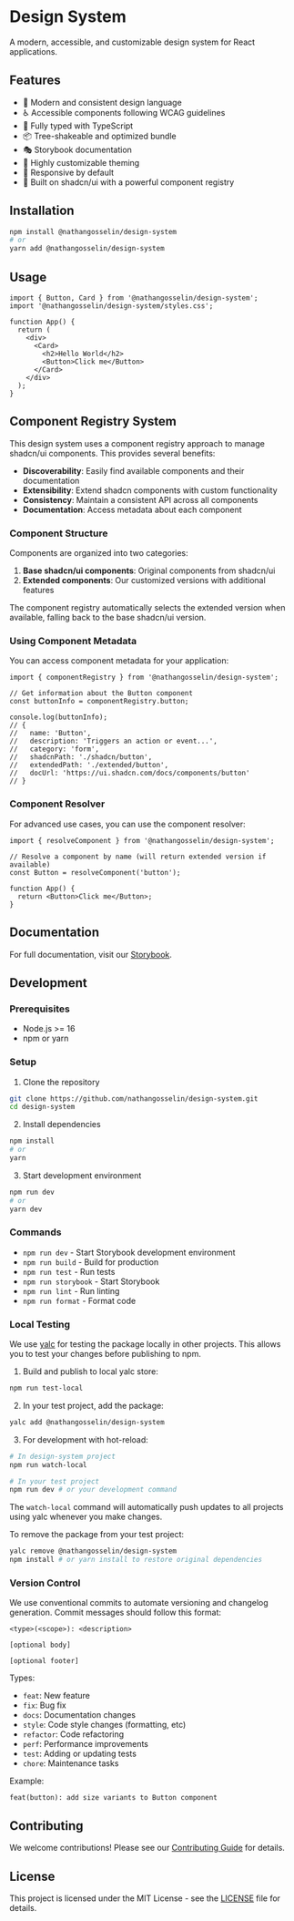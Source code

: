 # Design System

A modern, accessible, and customizable design system for React applications.

## Features

- 🎨 Modern and consistent design language
- ♿️ Accessible components following WCAG guidelines
- 🎯 Fully typed with TypeScript
- 📦 Tree-shakeable and optimized bundle
- 🎭 Storybook documentation
- 🔧 Highly customizable theming
- 📱 Responsive by default
- 🧩 Built on shadcn/ui with a powerful component registry

## Installation

```bash
npm install @nathangosselin/design-system
# or
yarn add @nathangosselin/design-system
```

## Usage

```tsx
import { Button, Card } from '@nathangosselin/design-system';
import '@nathangosselin/design-system/styles.css';

function App() {
  return (
    <div>
      <Card>
        <h2>Hello World</h2>
        <Button>Click me</Button>
      </Card>
    </div>
  );
}
```

## Component Registry System

This design system uses a component registry approach to manage shadcn/ui components. This provides several benefits:

- **Discoverability**: Easily find available components and their documentation
- **Extensibility**: Extend shadcn components with custom functionality
- **Consistency**: Maintain a consistent API across all components
- **Documentation**: Access metadata about each component

### Component Structure

Components are organized into two categories:

1. **Base shadcn/ui components**: Original components from shadcn/ui
2. **Extended components**: Our customized versions with additional features

The component registry automatically selects the extended version when available, falling back to the base shadcn/ui version.

### Using Component Metadata

You can access component metadata for your application:

```tsx
import { componentRegistry } from '@nathangosselin/design-system';

// Get information about the Button component
const buttonInfo = componentRegistry.button;

console.log(buttonInfo);
// {
//   name: 'Button',
//   description: 'Triggers an action or event...',
//   category: 'form',
//   shadcnPath: './shadcn/button',
//   extendedPath: './extended/button',
//   docUrl: 'https://ui.shadcn.com/docs/components/button'
// }
```

### Component Resolver

For advanced use cases, you can use the component resolver:

```tsx
import { resolveComponent } from '@nathangosselin/design-system';

// Resolve a component by name (will return extended version if available)
const Button = resolveComponent('button');

function App() {
  return <Button>Click me</Button>;
}
```

## Documentation

For full documentation, visit our [Storybook](https://your-storybook-url.com).

## Development

### Prerequisites

- Node.js >= 16
- npm or yarn

### Setup

1. Clone the repository

```bash
git clone https://github.com/nathangosselin/design-system.git
cd design-system
```

2. Install dependencies

```bash
npm install
# or
yarn
```

3. Start development environment

```bash
npm run dev
# or
yarn dev
```

### Commands

- `npm run dev` - Start Storybook development environment
- `npm run build` - Build for production
- `npm run test` - Run tests
- `npm run storybook` - Start Storybook
- `npm run lint` - Run linting
- `npm run format` - Format code

### Local Testing

We use [yalc](https://github.com/wclr/yalc) for testing the package locally in other projects. This allows you to test your changes before publishing to npm.

1. Build and publish to local yalc store:

```bash
npm run test-local
```

2. In your test project, add the package:

```bash
yalc add @nathangosselin/design-system
```

3. For development with hot-reload:

```bash
# In design-system project
npm run watch-local

# In your test project
npm run dev # or your development command
```

The `watch-local` command will automatically push updates to all projects using yalc whenever you make changes.

To remove the package from your test project:

```bash
yalc remove @nathangosselin/design-system
npm install # or yarn install to restore original dependencies
```

### Version Control

We use conventional commits to automate versioning and changelog generation. Commit messages should follow this format:

```
<type>(<scope>): <description>

[optional body]

[optional footer]
```

Types:

- `feat`: New feature
- `fix`: Bug fix
- `docs`: Documentation changes
- `style`: Code style changes (formatting, etc)
- `refactor`: Code refactoring
- `perf`: Performance improvements
- `test`: Adding or updating tests
- `chore`: Maintenance tasks

Example:

```
feat(button): add size variants to Button component
```

## Contributing

We welcome contributions! Please see our [Contributing Guide](CONTRIBUTING.md) for details.

## License

This project is licensed under the MIT License - see the [LICENSE](LICENSE) file for details.
